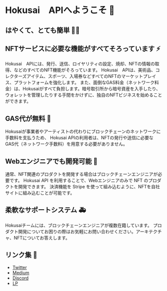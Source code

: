 # Hokusai　APIへようこそ 👋

## はやくて、とても簡単 🌊🗻
## NFTサービスに必要な機能がすべてそろっています ⚡️

Hokusai　APIには、発行、送信、ロイヤリティの設定、焼却、NFTの情報の取得、などのすべてのNFT機能がそろっています。
Hokusai　APIは、美術品、コレクターズアイテム、スポーツ、入場券などすべてのNFTのマーケットプレイス、プラットフォームを強化します。 
また、面倒なGAS料金（ネットワーク料金）は、Hokusaiがすべて負担します。暗号取引所から暗号資産を入手したり、ウォレットを管理したりする手間をかけずに、独自のNFTビジネスを始めることができます。

## GAS代が無料 🥳

Hokusaiが事業者やアーティストの代わりにブロックチェーンのネットワークに手数料を支払うため、 Hokusai APIの利用者は、NFTの発行や送信に必要なGAS代（ネットワーク手数料）を用意する必要がありません。

## Webエンジニアでも開発可能 🥷

通常、NFT関連のプロダクトを開発する場合はブロックチェーンエンジニアが必要です。 Hokusai API を利用することで、Webエンジニアのみで NFT のプロダクトを開発できます。 決済機能を Stripe を使って組み込むように、NFTを自社サイトに組み込むことが可能です。

## 柔軟なサポートシステム 🚑

Hokusaiチームには、ブロックチェーンエンジニアが複数在籍しています。 プロダクト開発についてお困りの際はお気軽にお問い合わせください。アーキテクチャ、NFTについてお答えします。

## リンク集 🔗
- [Twitter](https://twitter.com/0xHokusai)  
- [Medium](https://0xhokusai.medium.com/)   
- [Discord](https://discord.gg/8HGXXpFRdv)  
- [LP](https://hokusai.app/) 
 
